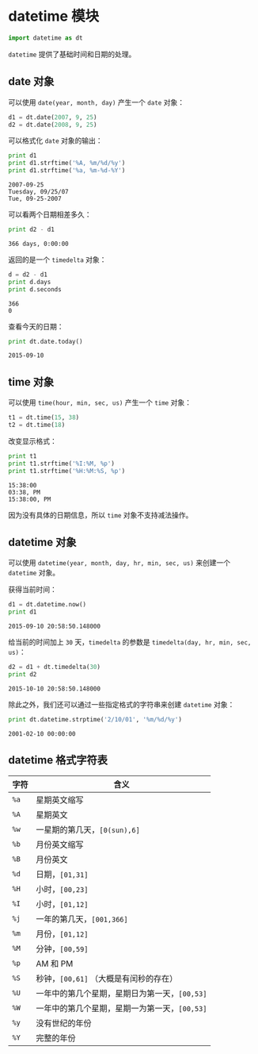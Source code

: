 # datetime 模块


```python
import datetime as dt
```

`datetime` 提供了基础时间和日期的处理。

## date 对象

可以使用 `date(year, month, day)` 产生一个 `date` 对象：


```python
d1 = dt.date(2007, 9, 25)
d2 = dt.date(2008, 9, 25)
```

可以格式化 `date` 对象的输出：


```python
print d1
print d1.strftime('%A, %m/%d/%y')
print d1.strftime('%a, %m-%d-%Y')
```

    2007-09-25
    Tuesday, 09/25/07
    Tue, 09-25-2007


可以看两个日期相差多久：


```python
print d2 - d1
```

    366 days, 0:00:00


返回的是一个 `timedelta` 对象：


```python
d = d2 - d1
print d.days
print d.seconds
```

    366
    0


查看今天的日期：


```python
print dt.date.today()
```

    2015-09-10


## time 对象

可以使用 `time(hour, min, sec, us)` 产生一个 `time` 对象：


```python
t1 = dt.time(15, 38)
t2 = dt.time(18)
```

改变显示格式：


```python
print t1
print t1.strftime('%I:%M, %p')
print t1.strftime('%H:%M:%S, %p')
```

    15:38:00
    03:38, PM
    15:38:00, PM


因为没有具体的日期信息，所以 `time` 对象不支持减法操作。

## datetime 对象

可以使用 `datetime(year, month, day, hr, min, sec, us)` 来创建一个 `datetime` 对象。 

获得当前时间：


```python
d1 = dt.datetime.now()
print d1
```

    2015-09-10 20:58:50.148000


给当前的时间加上 `30` 天，`timedelta` 的参数是 `timedelta(day, hr, min, sec, us)`：


```python
d2 = d1 + dt.timedelta(30)
print d2
```

    2015-10-10 20:58:50.148000


除此之外，我们还可以通过一些指定格式的字符串来创建 `datetime` 对象：


```python
print dt.datetime.strptime('2/10/01', '%m/%d/%y')
```

    2001-02-10 00:00:00


## datetime 格式字符表

字符|含义
--|--
`%a` | 星期英文缩写
`%A` | 星期英文
`%w` | 一星期的第几天，`[0(sun),6]`
`%b` | 月份英文缩写
`%B` | 月份英文
`%d` | 日期，`[01,31]`
`%H` | 小时，`[00,23]`
`%I` | 小时，`[01,12]`
`%j` | 一年的第几天，`[001,366]`
`%m` | 月份，`[01,12]`
`%M` | 分钟，`[00,59]`
`%p` | AM 和 PM
`%S` | 秒钟，`[00,61]` （大概是有闰秒的存在）
`%U` | 一年中的第几个星期，星期日为第一天，`[00,53]`
`%W` | 一年中的第几个星期，星期一为第一天，`[00,53]`
`%y` | 没有世纪的年份
`%Y` | 完整的年份
